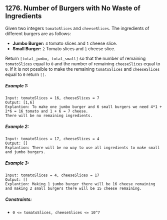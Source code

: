 ## 1276. Number of Burgers with No Waste of Ingredients

Given two integers ```tomatoSlices``` and ```cheeseSlices```. The ingredients of different burgers are as follows:

* **Jumbo Burger:** ```4``` tomato slices and ```1``` cheese slice.
* **Small Burger:** ```2``` Tomato slices and ```1``` cheese slice.

Return ```[total_jumbo, total_small]``` so that the number of remaining ```tomatoSlices``` equal to ```0``` and the number of remaining ```cheeseSlices``` equal to ```0```. If it is not possible to make the remaining ```tomatoSlices``` and ```cheeseSlices``` equal to ```0``` return ```[]```.

##### Example 1:
```
Input: tomatoSlices = 16, cheeseSlices = 7
Output: [1,6]
Explantion: To make one jumbo burger and 6 small burgers we need 4*1 + 2*6 = 16 tomato and 1 + 6 = 7 cheese.
There will be no remaining ingredients.
```
##### Example 2:
```
Input: tomatoSlices = 17, cheeseSlices = 4
Output: []
Explantion: There will be no way to use all ingredients to make small and jumbo burgers.
```
##### Example 3:
```
Input: tomatoSlices = 4, cheeseSlices = 17
Output: []
Explantion: Making 1 jumbo burger there will be 16 cheese remaining and making 2 small burgers there will be 15 cheese remaining.
```

##### Constraints:

* ```0 <= tomatoSlices, cheeseSlices <= 10^7```